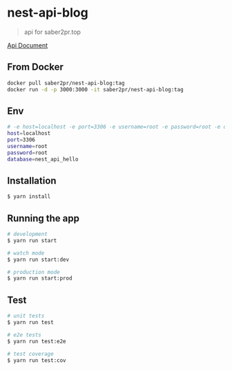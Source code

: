 # nest-api-blog

> api for saber2pr.top

[Api Document](./docs/api.md)

## From Docker

```bash
docker pull saber2pr/nest-api-blog:tag
docker run -d -p 3000:3000 -it saber2pr/nest-api-blog:tag
```

## Env

```sh
# -e host=localhost -e port=3306 -e username=root -e password=root -e database=nest_api_hello
host=localhost
port=3306
username=root
password=root
database=nest_api_hello
```

## Installation

```bash
$ yarn install
```

## Running the app

```bash
# development
$ yarn run start

# watch mode
$ yarn run start:dev

# production mode
$ yarn run start:prod
```

## Test

```bash
# unit tests
$ yarn run test

# e2e tests
$ yarn run test:e2e

# test coverage
$ yarn run test:cov
```